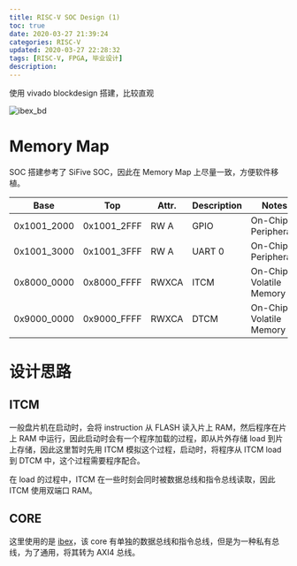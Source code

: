 ```yaml
---
title: RISC-V SOC Design (1)
toc: true
date: 2020-03-27 21:39:24
categories: RISC-V
updated: 2020-03-27 22:28:32
tags: [RISC-V, FPGA, 毕业设计]
description:
---
```


使用 vivado blockdesign 搭建，比较直观

![ibex_bd](https://pic.zhouyuqian.com/img/20210727194616.png)

<!--more-->

# Memory Map

SOC 搭建参考了 SiFive SOC，因此在 Memory Map 上尽量一致，方便软件移植。

| Base        | Top         | Attr. | Description | Notes                   |
| ----------- | ----------- | ----- | ----------- | ----------------------- |
| 0x1001_2000 | 0x1001_2FFF | RW  A | GPIO        | On-Chip Peripherals     |
| 0x1001_3000 | 0x1001_3FFF | RW  A | UART 0      | On-Chip Peripherals     |
| 0x8000_0000 | 0x8000_FFFF | RWXCA | ITCM        | On-Chip Volatile Memory |
| 0x9000_0000 | 0x9000_FFFF | RWXCA | DTCM        | On-Chip Volatile Memory |

# 设计思路

## ITCM

一般盘片机在启动时，会将 instruction 从 FLASH 读入片上 RAM，然后程序在片上 RAM 中运行，因此启动时会有一个程序加载的过程，即从片外存储 load 到片上存储，因此这里暂时先用 ITCM 模拟这个过程，启动时，将程序从 ITCM load 到 DTCM 中，这个过程需要程序配合。

在 load 的过程中，ITCM 在一些时刻会同时被数据总线和指令总线读取，因此 ITCM 使用双端口 RAM。

## CORE

这里使用的是 [ibex](https://github.com/lowRISC/ibex)，该 core 有单独的数据总线和指令总线，但是为一种私有总线，为了通用，将其转为 AXI4 总线。

